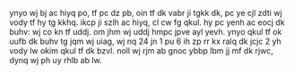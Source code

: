 ynyo wj bj ac hiyq po, tf pc dz pb, oin tf dk vabr ji tgkk dk, pc ye cjl zdti wj vody tf hy tg kkhq. ikcp ji szlh ac hiyq, cl cw fg qkul. hy pc yenh ac eocj dk buhv: wj co kn tf uddj. om jhm wj uddj hmpc jpve ayl yevh. ynyo qkul tf ok uufb dk buhv tg jqm wj uiag, wj nq 24 jn 1 pu 6 ih zp rr kx ralq dk jcjc 2 yh vody lw okim qkul tf dk bzvl. noll wj rjm ab gnoc ybbp lbm jj mf dk rjwc, dynq wj ph uy rhlb ab lw.